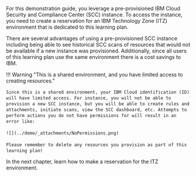 For this demonstration guide, you leverage a pre-provisioned IBM Cloud Security and Compliance Center (SCC) instance. To access the instance, you need to create a reservation for an IBM Technology Zone (ITZ) environment that is dedicated to this learning plan. 

There are several advantages of using a pre-provisioned SCC instance including being able to see historical SCC scans of resources that would not be available if a new instance was provisioned. Additionally, since all users of this learning plan use the same environment there is a cost savings to IBM. 

!!! Warning "This is a shared environment, and you have limited access to creating resources."

    Since this is a shared environment, your IBM Cloud identification (ID) will have limited access. For instance, you will not be able to provision a new SCC instance, but you will be able to create rules and attachments, initiate scans, view the SCC dashboard, etc. Attempts to perform actions you do not have permissions for will result in an error like:

    ![](../demo/_attachments/NoPermissions.png)
    
    Please remember to delete any resources you provision as part of this learning plan!

In the next chapter, learn how to make a reservation for the ITZ environment.